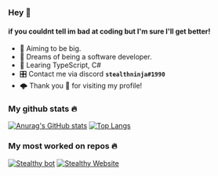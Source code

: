 ### **Hey** 👋
#### if you couldnt tell im bad at coding but I'm sure I'll get better!
 - 🔭 Aiming to be big.
 - 🌃 Dreams of being a software developer.
 - 📘 Learing TypeScript, C#
 - 🎛️ Contact me via discord **`stealthninja#1990`**
 - 🌩️ Thank you 💙  for visiting my profile!

### My github stats 🔥
[![Anurag's GitHub stats](https://github-readme-stats.vercel.app/api?username=realstealthninja&show_icons=true&bg_color=20,010332,100328,29011c,43000d,530005&title_color=ffff&text_color=ffff)](https://github.com/anuraghazra/github-readme-stats)
[![Top Langs](https://github-readme-stats.vercel.app/api/top-langs/?username=realstealthninja&show_icons=true&bg_color=20,010332,100328,29011c,43000d,530005&title_color=ffff&text_color=ffff)](https://github.com/anuraghazra/github-readme-stats)

### My most worked on repos 🔥
[![Stealthy bot](https://github-readme-stats.vercel.app/api/pin/?username=realstealthninja&repo=stealthybot&show_icons=true&bg_color=20,010332,100328,29011c,43000d,530005&title_color=ffff&text_color=ffff)](https://github.com/realstealthninja/Stealthybot)
[![Stealthy Website](https://github-readme-stats.vercel.app/api/pin/?username=realstealthninja&repo=stealthy-website&show_icons=true&bg_color=20,010332,100328,29011c,43000d,530005&title_color=ffff&text_color=ffff)](https://github.com/realstealthninja/stealthy-website)

